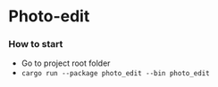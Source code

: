 # Photo-edit
### How to start
* Go to project root folder
* ```cargo run --package photo_edit --bin photo_edit```